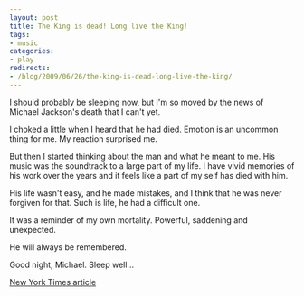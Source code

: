 ```yaml
---
layout: post
title: The King is dead! Long live the King!
tags:
- music
categories:
- play
redirects:
- /blog/2009/06/26/the-king-is-dead-long-live-the-king/
---
```

I should probably be sleeping now, but I'm so moved by the news of Michael Jackson's death that I can't yet.

<!-- more -->
I choked a little when I heard that he had died. Emotion is an uncommon thing for me. My reaction surprised me.

But then I started thinking about the man and what he meant to me. His music was the soundtrack to a large part of my life. I have vivid memories of his work over the years and it feels like a part of my self has died with him.

His life wasn't easy, and he made mistakes, and I think that he was never forgiven for that. Such is life, he had a difficult one.

It was a reminder of my own mortality. Powerful, saddening and unexpected.

He will always be remembered.

Good night, Michael. Sleep well...

<a href="http://artsbeat.blogs.nytimes.com/2009/06/25/michael-jackson-hospitalized/">New York Times article</a>
